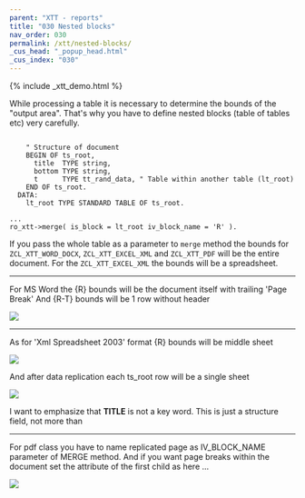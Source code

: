 ```yaml
---
parent: "XTT - reports"
title: "030 Nested blocks"
nav_order: 030
permalink: /xtt/nested-blocks/
_cus_head: "_popup_head.html"
_cus_index: "030"
---
```


{% include _xtt_demo.html %}

While processing a table it is necessary to determine the bounds of the "output area".
That's why you have to  define nested blocks (table of tables etc) very carefully.

```abap

    " Structure of document
    BEGIN OF ts_root,
      title  TYPE string,
      bottom TYPE string,
      t      TYPE tt_rand_data, " Table within another table (lt_root)
    END OF ts_root.
  DATA:
    lt_root TYPE STANDARD TABLE OF ts_root.

...
ro_xtt->merge( is_block = lt_root iv_block_name = 'R' ).
```

If you pass the whole table as a parameter to `merge` method the bounds for
`ZCL_XTT_WORD_DOCX`, `ZCL_XTT_EXCEL_XML` and `ZCL_XTT_PDF` will be the entire document. For the `ZCL_XTT_EXCEL_XML` the bounds will be a spreadsheet.

---

For MS Word the {R} bounds will be the document itself with trailing 'Page Break'
And {R-T} bounds will be 1 row without header

![](https://raw.githubusercontent.com/wiki/bizhuka/xtt/img/nested_bl_word_templ.png)

---

As for 'Xml Spreadsheet 2003' format {R} bounds will be middle sheet

![](https://raw.githubusercontent.com/wiki/bizhuka/xtt/img/nested_bl_2003_templ.png)

And after data replication each ts_root row will be a single sheet

![](https://raw.githubusercontent.com/wiki/bizhuka/xtt/img/nested_bl_2003_res.png)

I want to emphasize that **TITLE** is not a key word. This is just a structure field, not more than

---

For pdf class you have to name replicated page as IV_BLOCK_NAME parameter of MERGE method.
And if you want page breaks within the document set the attribute of the first child as here ... 

![](https://raw.githubusercontent.com/wiki/bizhuka/xtt/img/nested_bl_pdf_templ.png)